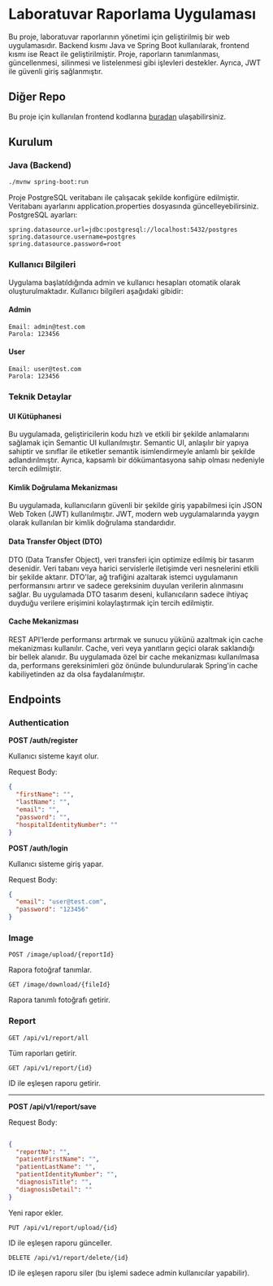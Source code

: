 # Laboratuvar Raporlama Uygulaması

Bu proje, laboratuvar raporlarının yönetimi için geliştirilmiş bir web uygulamasıdır. Backend kısmı Java ve Spring Boot kullanılarak, frontend kısmı ise React ile geliştirilmiştir. Proje, raporların tanımlanması, güncellenmesi, silinmesi ve listelenmesi gibi işlevleri destekler. Ayrıca, JWT ile güvenli giriş sağlanmıştır.

## Diğer Repo

Bu proje için kullanılan frontend kodlarına [buradan](https://github.com/canermastan/Laboratory-Reporting-System-UI) ulaşabilirsiniz.


## Kurulum

### Java (Backend)
```bash
./mvnw spring-boot:run
```
Proje PostgreSQL veritabanı ile çalışacak şekilde konfigüre edilmiştir. Veritabanı ayarlarını application.properties dosyasında güncelleyebilirsiniz. PostgreSQL ayarları:
```properties
spring.datasource.url=jdbc:postgresql://localhost:5432/postgres
spring.datasource.username=postgres
spring.datasource.password=root
```

### Kullanıcı Bilgileri
Uygulama başlatıldığında admin ve kullanıcı hesapları otomatik olarak oluşturulmaktadır. Kullanıcı bilgileri aşağıdaki gibidir:

#### Admin
```
Email: admin@test.com
Parola: 123456
```

#### User
```
Email: user@test.com
Parola: 123456
```

### Teknik Detaylar
#### UI Kütüphanesi
Bu uygulamada, geliştiricilerin kodu hızlı ve etkili bir şekilde anlamalarını sağlamak için Semantic UI kullanılmıştır. Semantic UI, anlaşılır bir yapıya sahiptir ve sınıflar ile etiketler semantik isimlendirmeyle anlamlı bir şekilde adlandırılmıştır. Ayrıca, kapsamlı bir dökümantasyona sahip olması nedeniyle tercih edilmiştir.

#### Kimlik Doğrulama Mekanizması

Bu uygulamada, kullanıcıların güvenli bir şekilde giriş yapabilmesi için JSON Web Token (JWT) kullanılmıştır. JWT, modern web uygulamalarında yaygın olarak kullanılan bir kimlik doğrulama standardıdır.

#### Data Transfer Object (DTO)

DTO (Data Transfer Object), veri transferi için optimize edilmiş bir tasarım desenidir. Veri tabanı veya harici servislerle iletişimde veri nesnelerini etkili bir şekilde aktarır. DTO'lar, ağ trafiğini azaltarak istemci uygulamanın performansını artırır ve sadece gereksinim duyulan verilerin alınmasını sağlar. Bu uygulamada DTO tasarım deseni, kullanıcıların sadece ihtiyaç duyduğu verilere erişimini kolaylaştırmak için tercih edilmiştir.

#### Cache Mekanizması

REST API'lerde performansı artırmak ve sunucu yükünü azaltmak için cache mekanizması kullanılır. Cache, veri veya yanıtların geçici olarak saklandığı bir bellek alanıdır. Bu uygulamada özel bir cache mekanizması kullanılmasa da, performans gereksinimleri göz önünde bulundurularak Spring'in cache kabiliyetinden az da olsa faydalanılmıştır.

## Endpoints

### Authentication

**POST /auth/register**

Kullanıcı sisteme kayıt olur.

Request Body:
```json
{
  "firstName": "",
  "lastName": "",
  "email": "",
  "password": "",
  "hospitalIdentityNumber": ""
}
```

**POST /auth/login**

Kullanıcı sisteme giriş yapar.

Request Body:
```json
{
  "email": "user@test.com",
  "password": "123456"
}
```
### Image
```
POST /image/upload/{reportId}
```

Rapora fotoğraf tanımlar.

```
GET /image/download/{fileId}
```

Rapora tanımlı fotoğrafı getirir.

### Report
```
GET /api/v1/report/all
```
Tüm raporları getirir.
```
GET /api/v1/report/{id}
```

ID ile eşleşen raporu getirir.


****

**POST /api/v1/report/save**

Request Body:
```json

{
  "reportNo": "",
  "patientFirstName": "",
  "patientLastName": "",
  "patientIdentityNumber": "",
  "diagnosisTitle": "",
  "diagnosisDetail": ""
}

```

Yeni rapor ekler.


```
PUT /api/v1/report/upload/{id}
```

ID ile eşleşen raporu günceller.

```
DELETE /api/v1/report/delete/{id}
```
ID ile eşleşen raporu siler (bu işlemi sadece admin kullanıcılar yapabilir).